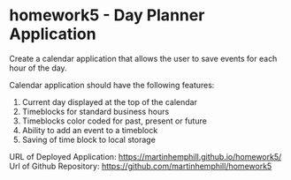 # homework5 - Day Planner Application

Create a calendar application that allows the user to save events for each hour of the day.

Calendar application should have the following features:

1. Current day displayed at the top of the calendar
2. Timeblocks for standard business hours
3. Timeblocks color coded for past, present or future
4. Ability to add an event to a timeblock
5. Saving of time block to local storage



URL of Deployed Application: https://martinhemphill.github.io/homework5/
Url of Github Repository: https://github.com/martinhemphill/homework5